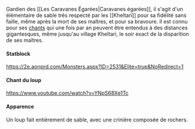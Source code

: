 Gardien des [[Les Caravanes Égarées|Caravanes égarées]], il s'agit d'un élémentaire de sable très respecté par les [[Kheltari]] pour sa fidélité sans faille, même après la mort de ses maîtres, et pour sa bravoure. Il est connu pour ses [chants](https://www.youtube.com/watch?v=YNpS68Xe1Tc) qui une fois par an peuvent être entendus à des distances gigantesques, même jusqu'au village Kheltari, le soir exact de la disparition de ses maîtres.
#### Statblock
https://2e.aonprd.com/Monsters.aspx?ID=2531&Elite=true&NoRedirect=1
#### Chant du loup
https://www.youtube.com/watch?v=YNpS68Xe1Tc
#### Apparence
Un loup fait entièrement de sable, avec une crinière composée de rochers. 